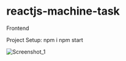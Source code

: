 # reactjs-machine-task
Frontend

Project Setup:
npm i
npm start

![Screenshot_1](https://github.com/user-attachments/assets/a19ca79b-be9a-4797-9f3a-5806a4eed973)
